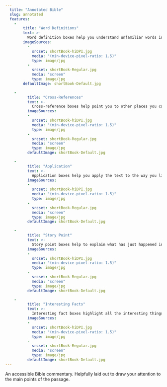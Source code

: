 ```yaml
---
  title: "Annotated Bible"
  slug: annotated
  features:
    -
        title: "Word Definitions"
        text: >-
          Word definition boxes help you understand unfamiliar words in their biblical context.
        imageSources:
          -
            srcset: shortBook-hiDPI.jpg
            media: "(min-device-pixel-ratio: 1.5)"
            type: image/jpg
          -
            srcset: shortBook-Regular.jpg
            media: "screen"
            type: image/jpg
        defaultImage: shortBook-Default.jpg

    -
          title: "Cross-References"
          text: >-
            Cross-reference boxes help point you to other places you can see this idea in the bible.
          imageSources:
          -
            srcset: shortBook-hiDPI.jpg
            media: "(min-device-pixel-ratio: 1.5)"
            type: image/jpg
          -
            srcset: shortBook-Regular.jpg
            media: "screen"
            type: image/jpg
          defaultImage: shortBook-Default.jpg

    -
          title: "Application"
          text: >-
            Application boxes help you apply the text to the way you live your life.
          imageSources:
          -
            srcset: shortBook-hiDPI.jpg
            media: "(min-device-pixel-ratio: 1.5)"
            type: image/jpg
          -
            srcset: shortBook-Regular.jpg
            media: "screen"
            type: image/jpg
          defaultImage: shortBook-Default.jpg

    -
          title: "Story Point"
          text: >-
            Story point boxes help to explain what has just happened in the passage.
          imageSources:
          -
            srcset: shortBook-hiDPI.jpg
            media: "(min-device-pixel-ratio: 1.5)"
            type: image/jpg
          -
            srcset: shortBook-Regular.jpg
            media: "screen"
            type: image/jpg
          defaultImage: shortBook-Default.jpg

    -
          title: "Interesting Facts"
          text: >-
            Interesting fact boxes highlight all the interesting things you can find along the way to the main point of the passage.
          imageSources:
          -
            srcset: shortBook-hiDPI.jpg
            media: "(min-device-pixel-ratio: 1.5)"
            type: image/jpg
          -
            srcset: shortBook-Regular.jpg
            media: "screen"
            type: image/jpg
          defaultImage: shortBook-Default.jpg
---
```

An accessible Bible commentary. Helpfully laid out to draw your attention to the main points of the passage.
